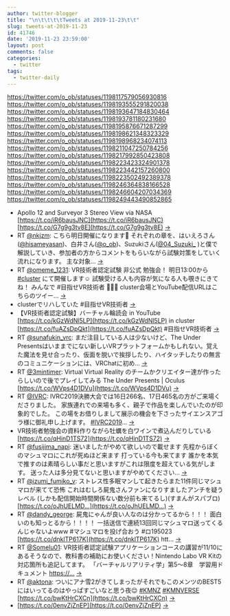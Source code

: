 ```yaml
---
author: twitter-blogger
title: "\n\t\t\t\tTweets at 2019-11-23\t\t"
slug: tweets-at-2019-11-23
id: 41746
date: '2019-11-23 23:59:00'
layout: post
comments: false
categories:
  - twitter
tags:
  - twitter-daily
---
```


https://twitter.com/o_ob/statuses/1198117579056930816 https://twitter.com/o_ob/statuses/1198193555291820038 https://twitter.com/o_ob/statuses/1198193647184830464 https://twitter.com/o_ob/statuses/1198193781180231680 https://twitter.com/o_ob/statuses/1198195876671287299 https://twitter.com/o_ob/statuses/1198198621348323329 https://twitter.com/o_ob/statuses/1198198968234074113 https://twitter.com/o_ob/statuses/1198211047250784256 https://twitter.com/o_ob/statuses/1198217992850423808 https://twitter.com/o_ob/statuses/1198223423324901378 https://twitter.com/o_ob/statuses/1198223442157260800 https://twitter.com/o_ob/statuses/1198223502492389378 https://twitter.com/o_ob/statuses/1198246364838166528 https://twitter.com/o_ob/statuses/1198246604207034369 https://twitter.com/o_ob/statuses/1198249443490852865  

*   Apollo 12 and Surveyor 3 Stereo View via NASA [https://t.co/iR6bausJNC](https://t.co/iR6bausJNC) [https://t.co/G7g9g3tv8E](https://t.co/G7g9g3tv8E) [->](https://twitter.com/o_ob/statuses/1198117579056930816)
*   RT [@nkjzm](https://twitter.com/nkjzm): こちら明日開催になります🎉 それぞれの章を、はいえろさん([@hisameyasan](https://twitter.com/hisameyasan))、白井さん([@o_ob](https://twitter.com/o_ob))、Suzukiさん([@04_Suzuki_](https://twitter.com/04_Suzuki_) )と僕で解説していき、参加者の方からコメントをもらいながら試験対策をしていく流れになります。 主な対象… [->](https://twitter.com/o_ob/statuses/1198193555291820038)
*   RT [@omeme_1231](https://twitter.com/omeme_1231): VR技術者認定試験 非公式 勉強会！ 明日13:00から [#cluster](https://twitter.com/search?q=%23cluster&src=hash) にて開催します☺️ 試験受ける人も内容が気になる人も覗きにきてね！ みんなで #目指せVR技術者 💪🏻✨ cluster会場とYouTube配信URLはこちらのツイー… [->](https://twitter.com/o_ob/statuses/1198193647184830464)
*   clusterでリハしていた #目指せVR技術者 [->](https://twitter.com/o_ob/statuses/1198193781180231680)
*   【VR技術者認定試験】バーチャル輪読会 in YouTube [https://t.co/kGzWdNl5LP](https://t.co/kGzWdNl5LP) in cluster [https://t.co/fuAZsDpQkt](https://t.co/fuAZsDpQkt) #目指せVR技術者 [->](https://twitter.com/o_ob/statuses/1198195876671287299)
*   RT [@sunafukin_vrc](https://twitter.com/sunafukin_vrc): まだ注目している人は少ないけど、The Under Presentsはいままでにない新しいVRプラットフォームかもしれない。覚えた魔法を見せ合ったり、仮面を脱いで挨拶したり、ハイタッチしたりの無言のコミュニケーションには、VRChatに初め… [->](https://twitter.com/o_ob/statuses/1198198621348323329)
*   RT [@3mintimer](https://twitter.com/3mintimer): Virtual Virtual Reality のチームかクリエイター達が作ったらしいので後でプレイしてみる The Under Presents | Oculus [https://t.co/WVps4D1DVu](https://t.co/WVps4D1DVu) [->](https://twitter.com/o_ob/statuses/1198198968234074113)
*   RT [@IVRC](https://twitter.com/IVRC): IVRC2019決勝大会では16日266名、17日465名の方がご来場くださりました。 家族連れでの来場も多く、親子で作品を楽しんでいたのが印象的でした。 この場をお借りしまして展示の機会を下さったサイエンスアゴラ様に御礼申し上げます。 [#IVRC2019](https://twitter.com/search?q=%23IVRC2019&src=hash)… [->](https://twitter.com/o_ob/statuses/1198211047250784256)
*   VR技術者勉強会の資料作りながら牡蠣を白ワインで煮込んだりしている [https://t.co/qHinD1TS72](https://t.co/qHinD1TS72) [->](https://twitter.com/o_ob/statuses/1198217992850423808)
*   RT [@fusijima_napi](https://twitter.com/fusijima_napi): 迷いましたがやめて欲しいので載せます 先程からぼくのマシュマロにこれが死ぬほど来ます 打っている今も来てます 誰かを本気で推すのは素晴らしい事だと思いますがこれは限度を超えている気がします。 送った人は多分見てないと思いますがやめてください… [->](https://twitter.com/o_ob/statuses/1198223423324901378)
*   RT [@izumi_fumiko_v](https://twitter.com/izumi_fumiko_v): ストレス性多眠マンして起きたらまた11件同じマシュマロが来てて恐怖 これはむしろ屍鬼さんファンになりすましたアンチを疑うレベル (しかも配信開始時間関係ない数分前も来てるし)(すまんがスパブロ) [https://t.co/oJhUELMD…](https://t.co/oJhUELMD…) [->](https://twitter.com/o_ob/statuses/1198223442157260800)
*   RT [@dandy_george](https://twitter.com/dandy_george): 屍鬼にゃんが良い人なのは分かってるから！！！ 面白いのも知っとるから！！！！ 一括送信で連続13回同じマシュマロ送ってくるんじゃないよwww #マシュマロを投げ合おう #ロ195023 [https://t.co/dnklTP617K](https://t.co/dnklTP617K) htt… [->](https://twitter.com/o_ob/statuses/1198223502492389378)
*   RT [@Somelu01](https://twitter.com/Somelu01): VR技術者認定試験アプリケーションコースの講習が11/10にあるそうなので、教科書の補助にお使いください！Nintendo Labo VR Kitの対応箇所も追記してます。 「バーチャルリアリティ学」第5〜8章　学習用ドキュメント [https://…](https://…) [->](https://twitter.com/o_ob/statuses/1198246364838166528)
*   RT [@aktona](https://twitter.com/aktona): ついにアナ雪2がきてしまったがそれでもこのメンツのBEST5にはいってるのはやっぱすごいなと思う夜😌 [#KMNZ](https://twitter.com/search?q=%23KMNZ&src=hash) [#KMNVERSE](https://twitter.com/search?q=%23KMNVERSE&src=hash) [https://t.co/bwKtHrCXCn](https://t.co/bwKtHrCXCn) [->](https://twitter.com/o_ob/statuses/1198246604207034369)
*   [https://t.co/0envZjZnEP](https://t.co/0envZjZnEP) [->](https://twitter.com/o_ob/statuses/1198249443490852865)